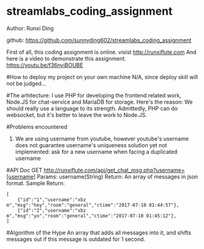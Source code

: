 # streamlabs_coding_assignment

Author: Runxi Ding

github: https://github.com/sunnyding602/streamlabs_coding_assignment

First of all, this coding assignment is online. visist http://runxiflute.com 
And here is a video to demonstrate this assignment.  https://youtu.be/f36nyjBOUBE

#How to deploy my project on your own machine
N/A, since deploy skill will not be judged...

#The arhitecture:
I use PHP for developing the frontend related work, Node.JS for chat-service and MariaDB for storage. Here's the reason:
We should really use a language to its strength. Admittedly, PHP can do websocket, but it's better to leave the work to Node.JS. 


#Problems encountered
1. We are using username from youtube, however youtube's username does not guarantee username's uniqueness
   solution yet not implemented: ask for a new username when facing a duplicated username


#API Doc
GET http://runxiflute.com/api/get_chat_msg.php?username=[username]
Params: username(String)
Return: An array of messages in json format.
Sample Return:
```
[
    {"id":"1","username":"xbz m","msg":"hey","room":"general","ctime":"2017-07-10 01:44:57"},
    {"id":"2","username":"xbz m","msg":"yo","room":"general","ctime":"2017-07-10 01:45:12"},
]
```


#Algorithm of the Hype
An array that adds all messages into it, and shifts messages out if this message is outdated for 1 second.
